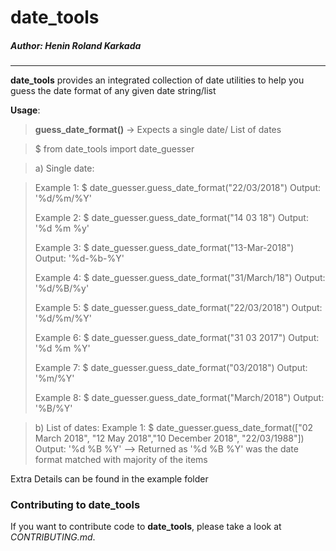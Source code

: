 # date_tools
##### Author: Henin Roland Karkada
--------------------------

**date_tools** provides an integrated collection of date utilities to help you guess the date format of any given date string/list

**Usage**:
> **guess_date_format()** -> Expects a single date/ List of dates

> $ from date_tools import date_guesser

> a) Single date:

> Example 1: $ date_guesser.guess_date_format("22/03/2018")
> Output: '%d/%m/%Y'
>
> Example 2: $ date_guesser.guess_date_format("14 03 18")
> Output: '%d %m %y'
>
> Example 3: $ date_guesser.guess_date_format("13-Mar-2018")
> Output: '%d-%b-%Y'
>
> Example 4: $ date_guesser.guess_date_format("31/March/18")
> Output: '%d/%B/%y'
>
> Example 5: $ date_guesser.guess_date_format("22/03/2018")
> Output: '%d/%m/%Y'
>
> Example 6: $ date_guesser.guess_date_format("31 03 2017")
> Output: '%d %m %Y'
>
> Example 7: $ date_guesser.guess_date_format("03/2018")
> Output: '%m/%Y'
>
> Example 8: $ date_guesser.guess_date_format("March/2018")
> Output: '%B/%Y'

> b) List of dates:
> Example 1: $ date_guesser.guess_date_format(["02 March 2018", "12 May 2018","10 December 2018", "22/03/1988"])
> Output: '%d %B %Y' --> Returned as '%d %B %Y' was the date format matched with majority of the items

Extra Details can be found in the example folder

### Contributing to date_tools
If you want to contribute code to **date_tools**, please take a look at  *CONTRIBUTING.md*.
